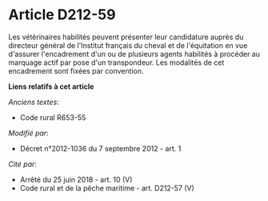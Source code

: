 # Article D212-59

Les vétérinaires habilités peuvent présenter leur candidature auprès du directeur général de l'Institut français du cheval et
de l'équitation en vue d'assurer l'encadrement d'un ou de plusieurs agents habilités à procéder au marquage actif par pose
d'un transpondeur. Les modalités de cet encadrement sont fixées par convention.

**Liens relatifs à cet article**

_Anciens textes_:

  - Code rural R653-55

_Modifié par_:

  - Décret n°2012-1036 du 7 septembre 2012 - art. 1

_Cité par_:

  - Arrêté du 25 juin 2018 - art. 10 (V)
  - Code rural et de la pêche maritime - art. D212-57 (V)
